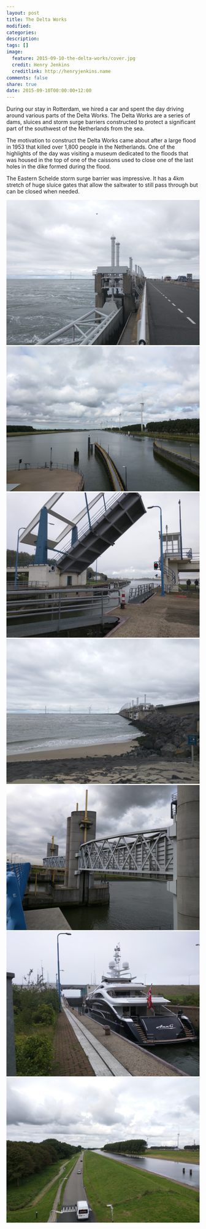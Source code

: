 ```yaml
---
layout: post
title: The Delta Works
modified:
categories: 
description:
tags: []
image:
  feature: 2015-09-10-the-delta-works/cover.jpg
  credit: Henry Jenkins
  creditlink: http://henryjenkins.name
comments: false
share: true
date: 2015-09-10T00:00:00+12:00
---
```


During our stay in Rotterdam, we hired a car and spent the day driving around
various parts of the Delta Works. The Delta Works are a series of dams, sluices
and storm surge barriers constructed to protect a significant part of the
southwest of the Netherlands from the sea.

The motivation to construct the Delta Works came about after a large flood in
1953 that killed over 1,800 people in the Netherlands. One of the highlights of
the day was visiting a museum dedicated to the floods that was housed in the
top of one of the caissons used to close one of the last holes in the dike
formed during the flood.

The Eastern Schelde storm surge barrier was impressive. It has a 4km stretch of
huge sluice gates that allow the saltwater to still pass through but can be
closed when needed.

<img src="/images/2015-09-10-the-delta-works/IMG_20150908_141727.jpg">

<img src="/images/2015-09-10-the-delta-works/IMG_20150908_101641.jpg">

<img src="/images/2015-09-10-the-delta-works/IMG_20150908_112725.jpg">

<img src="/images/2015-09-10-the-delta-works/IMG_20150908_141350.jpg">

<img src="/images/2015-09-10-the-delta-works/IMG_20150908_101702.jpg">

<img src="/images/2015-09-10-the-delta-works/IMG_20150908_112632.jpg">

<img src="/images/2015-09-10-the-delta-works/IMG_20150908_100526.jpg">


